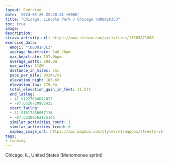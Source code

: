 ```yaml
---
layout: Exercise
date: '2024-05-26 22:38:31 +0000'
title: "Chicago, Lincoln Park / Chicago \U0001F3C3"
toc: true
image:
description:
strava_activity_url: https://www.strava.com/activities/11505871868
exercise_data:
  emoji: "\U0001F3C3"
  average_heartrate: 148.2bpm
  max_heartrate: 157.0bpm
  average_watts: 284.0W
  max_watts: 518W
  distance_in_miles: 2mi
  pace_per_mile: 8m24s/mi
  elevation_high: 183.6m
  elevation_low: 179.6m
  total_elevation_gain_in_feet: 11.5ft
  end_latlng:
  - 41.91227694042027
  - -87.6520720962435
  start_latlng:
  - 41.91617486067116
  - -87.63280562125146
  similar_activities_count: 1
  similar_activities_trend: 0
  mapbox_image_url: https://api.mapbox.com/styles/v1/mapbox/streets-v11/static/path-5+787af2-1.0(eez~Fj%7BzuOIBU%40OFKNG%60%40IFc%40AWEa%40UGG%40SNYb%40Sd%40m%40F%3FVXJBH%3FZMX%40JARQRe%40HGf%40O%60%40QJKDK%40OKg%40Ek%40%3F%5DLs%40%40UCWDG%60%40Of%40BPHD%3Fb%40Ih%40AFDDJXbCI~%40%40TVVRXBL%3F%60%40DHPJFNHt%40Xr%40Jt%40p%40zCJl%40HNHDlBBPBBF%40hBChCDzLBd%40Fl%40JfC%40vEF%7CCH%7CKBVDFzAALBBHJjZBVDDJ%40%40LF%60HC~C),pin-s-s+e5b22e(-87.63334,41.91843),pin-s-f+89ae00(-87.65059,41.91375999999997)/auto/800x800?access_token=pk.eyJ1Ijoiam9zaGJlY2ttYW4iLCJhIjoiY205eWR2aDd1MWZ6djJrbXc4a3M0bWZleiJ9.XiG9OWkNcZk2QzjJbxLB4A
tags:
- running
---
```




Chicago, IL, United States (Menomonee sprint)
